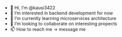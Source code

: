 - 👋 Hi, I’m @kausi3422
- 👀 I’m interested in backend development for now
- 🌱 I’m currently learning microservices architecture  
- 💞️ I’m looking to collaborate on interesting propects
- 📫 How to reach me -> message me

<!---
kausi3422/kausi3422 is a ✨ special ✨ repository because its `README.md` (this file) appears on your GitHub profile.
You can click the Preview link to take a look at your changes.
--->
